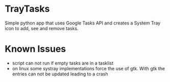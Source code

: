 # TrayTasks
Simple python app that uses Google Tasks API and creates a System Tray icon to add, see and remove tasks.


# Known Issues
* script can not run if empty tasks are in a tasklist
* on linux some systray implementations force the use of gtk. With gtk the entries can not be updated leading to a crash 
